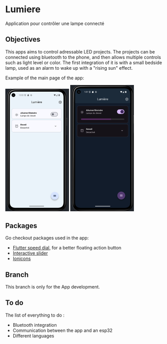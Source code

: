 # Lumiere

Application pour contrôler une lampe connecté

## Objectives

This apps aims to control adressable LED projects. The projects can be connected using bluetooth to the phone, and then allows multiple controls such as light level or color.
The first integration of it is with a small bedside lamp, used as an alarm to wake up with a "rising sun" effect.

Example of the main page of the app:

<img src="main_page.png" width="200"/>
<img src="main_page_dark.png" width="200"/>

## Packages

Go checkout packages used in the app:

- [Flutter speed dial](https://github.com/darioielardi/flutter_speed_dial/), for a better floating action button
- [Interactive slider](https://github.com/jonas-zebari/interactive_slider)
- [Ionicons](https://ionic.io/ionicons)

## Branch

This branch is only for the App development.

## To do

The list of everything to do :
- Bluetooth integration
- Communication between the app and an esp32
- Different languages
